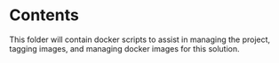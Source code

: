 # Contents

This folder will contain docker scripts to assist in managing the project, tagging images, and managing docker images for this solution.
